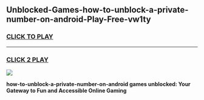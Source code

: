 
## Unblocked-Games-how-to-unblock-a-private-number-on-android-Play-Free-vw1ty
<h3>
<a href="https://premium76.site?title=how-to-unblock-a-private-number-on-android&ref=10A">CLICK TO PLAY</a></h3>
<hr>

<h3>
<a href="https://premium76.site?title=how-to-unblock-a-private-number-on-android&ref=10A">CLICK 2 PLAY</a>
  
</h3>

<a href="https://premium76.site?title=how-to-unblock-a-private-number-on-android&ref=10A"><img src="https://clearcache.store/games.png"></a>


**how-to-unblock-a-private-number-on-android games unblocked: Your Gateway to Fun and Accessible Online Gaming**
